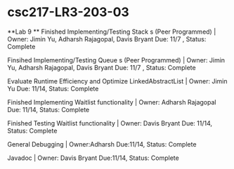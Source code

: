 # csc217-LR3-203-03

**Lab 9 **
Finished Implementing/Testing Stack s (Peer Programmed) | Owner: Jimin Yu, Adharsh Rajagopal, Davis Bryant Due: 11/7 , Status: Complete

Finsihed Implementing/Testing Queue s (Peer Programmed) | Owner: Jimin Yu, Adharsh Rajagopal, Davis Bryant Due: 11/7 , Status: Complete

Evaluate Runtime Efficiency and Optimize LinkedAbstractList | Owner: Jimin Yu Due: 11/14, Status: Complete

Finished Implementing Waitlist functionality | Owner: Adharsh Rajagopal Due: 11/14, Status: Complete

Finished Testing Waitlist functionality | Owner: Davis Bryant  Due: 11/14, Status: Complete

General Debugging | Owner:Adharsh Due:11/14, Status: Complete

Javadoc | Owner: Davis Bryant Due:11/14, Status: Complete
